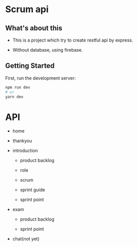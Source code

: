 # Scrum api 

## What's about this

- This is a project which try to create restful api by express.

- Without database, using firebase.

## Getting Started

First, run the development server:

```bash
npm run dev
# or
yarn dev
```

# API

- home 

- thankyou

- introduction

  - product backlog

  - role

  - scrum

  - sprint guide

  - sprint point

- exam

  - product backlog

  - sprint point

- chat(not yet)